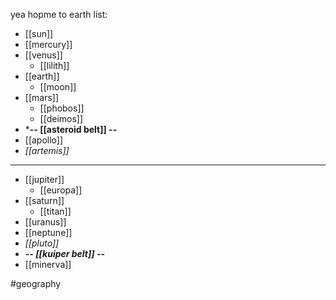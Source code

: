 yea hopme to earth
list:
- [[sun]]
- [[mercury]]
- [[venus]]
	- [[lilith]]
- [[earth]]
	- [[moon]]
- [[mars]]
	- [[phobos]]
	- [[deimos]]
- ***-- [[asteroid belt]] --**
- [[apollo]]
- *[[artemis]]*
- ---
- [[jupiter]]
	- [[europa]]
- [[saturn]]
	- [[titan]]
- [[uranus]]
- [[neptune]]
- *[[pluto]]*
- ***-- [[kuiper belt]] --***
- [[minerva]]

#geography 